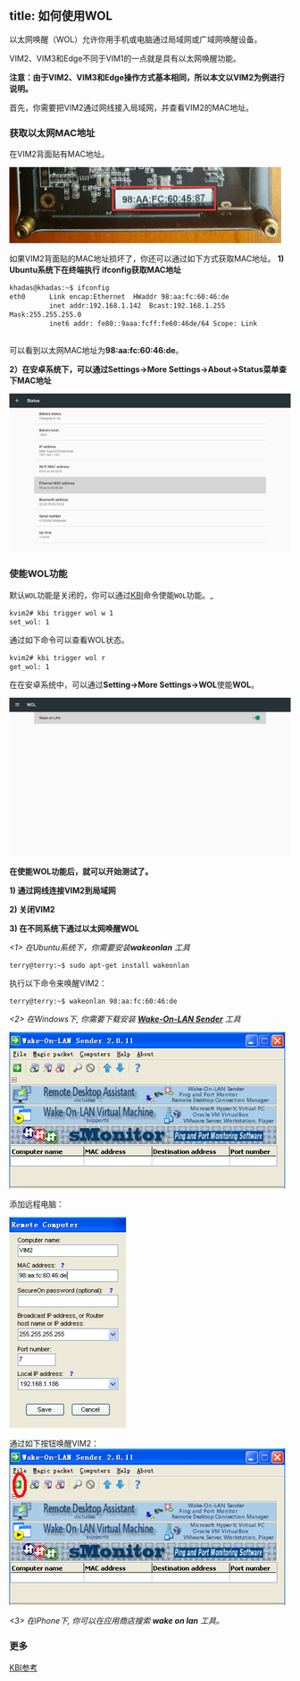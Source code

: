 title: 如何使用WOL
---

以太网唤醒（WOL）允许你用手机或电脑通过局域网或广域网唤醒设备。

VIM2、VIM3和Edge不同于VIM1的一点就是具有以太网唤醒功能。

**注意：由于VIM2、VIM3和Edge操作方式基本相同，所以本文以VIM2为例进行说明。**

首先，你需要把VIM2通过网线接入局域网，并查看VIM2的MAC地址。

### 获取以太网MAC地址
在VIM2背面贴有MAC地址。

![mac_page](/images/vim2/vim2_mac.jpg)


如果VIM2背面贴的MAC地址损坏了，你还可以通过如下方式获取MAC地址。
**1) Ubuntu系统下在终端执行 **ifconfig**获取MAC地址**
```
khadas@khadas:~$ ifconfig
eth0      Link encap:Ethernet  HWaddr 98:aa:fc:60:46:de
          inet addr:192.168.1.142  Bcast:192.168.1.255  Mask:255.255.255.0 
          inet6 addr: fe80::9aaa:fcff:fe60:46de/64 Scope: Link


```
可以看到以太网MAC地址为**98:aa:fc:60:46:de**。

**2）在安卓系统下，可以通过Settings->More Settings->About->Status菜单查下MAC地址**

![mac](/images/vim2/vim2_android_mac.png)



### 使能WOL功能

默认`WOL`功能是关闭的，你可以通过[KBI](/vim2/KbiGuidance.html)命令使能`WOL`功能。_
```
kvim2# kbi trigger wol w 1
set_wol: 1
```
通过如下命令可以查看WOL状态。
```
kvim2# kbi trigger wol r
get_wol: 1
```

在在安卓系统中，可以通过**Setting->More Settings->WOL**使能**WOL**。

![wol](/images/vim2/vim2_android_wol.png)

**在使能WOL功能后，就可以开始测试了。**

**1) 通过网线连接VIM2到局域网**

**2) 关闭VIM2**

**3) 在不同系统下通过以太网唤醒WOL**

*<1> 在Ubuntu系统下，你需要安装**wakeonlan** 工具*
```
terry@terry:~$ sudo apt-get install wakeonlan
```
执行以下命令来唤醒VIM2：
```
terry@terry:~$ wakeonlan 98:aa:fc:60:46:de
```

*<2> 在Windows下, 你需要下载安装 **[Wake-On-LAN Sender](http://www.yarovy.com/wol/)** 工具*

![sender](/images/vim2/wol_sender_main.png)

添加远程电脑：

![sender_add](/images/vim2/wol_sender_add_remote.png)

通过如下按钮唤醒VIM2：
![sender](/images/vim2/wol_sender_send.png)

*<3> 在iPhone下, 你可以在应用商店搜索 **wake on lan** 工具。*

### 更多
[KBI参考](/vim2/KbiGuidance.html)
